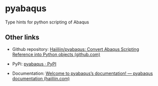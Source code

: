 # pyabaqus
 Type hints for python scripting of Abaqus

## Other links

- Github repository: [Haiiliin/pyabaqus: Convert Abaqus Scripting Reference into Python objects (github.com)](https://github.com/Haiiliin/pyabaqus)

- PyPi: [pyabaqus · PyPI](https://pypi.org/project/pyabaqus/)
- Documentation: [Welcome to pyabaqus’s documentation! — pyabaqus documentation (haiiliin.com)](https://haiiliin.com/pyabaqus/)